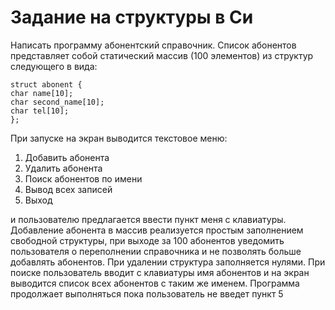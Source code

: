 # Задание на структуры в Си

Написать программу абонентский справочник. Список абонентов представляет собой статический массив (100 элементов) из структур следующего в вида:
```
struct abonent {
char name[10];
char second_name[10];
char tel[10];
};
```

При запуске на экран выводится текстовое меню:
1) Добавить абонента
2) Удалить абонента
3) Поиск абонентов по имени
4) Вывод всех записей
5) Выход
   
и пользователю предлагается ввести пункт меня с клавиатуры. Добавление абонента в массив реализуется простым заполнением свободной структуры, при выходе за 100 абонентов уведомить пользователя о переполнении справочника и не позволять больше добавлять абонентов. При удалении структура заполняется нулями. При поиске пользователь вводит с клавиатуры имя абонентов и на экран выводится список всех абонентов с таким же именем. Программа продолжает выполняться пока пользователь не введет пункт 5
